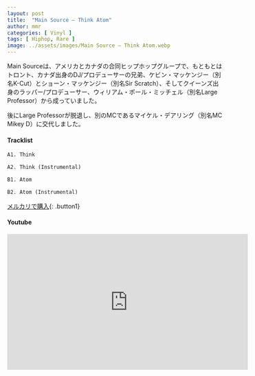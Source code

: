 ```yaml
---
layout: post
title:  "Main Source – Think Atom"
author: mmr
categories: [ Vinyl ]
tags: [ Hiphop, Rare ]
image: ../assets/images/Main Source – Think Atom.webp
---
```


Main Sourceは、アメリカとカナダの合同ヒップホップグループで、もともとはトロント、カナダ出身のDJ/プロデューサーの兄弟、ケビン・マッケンジー（別名K-Cut）とショーン・マッケンジー（別名Sir Scratch）、そしてクイーンズ出身のラッパー/プロデューサー、ウィリアム・ポール・ミッチェル（別名Large Professor）から成っていました。

後にLarge Professorが脱退し、別のMCであるマイケル・デアリング（別名MC Mikey D）に交代しました。

#### Tracklist
```md
A1. Think

A2. Think (Instrumental)

B1. Atom

B2. Atom (Instrumental)
```

[メルカリで購入](https://jp.mercari.com/item/m60450715366?afid=6142608987){: .button1}

#### Youtube
<iframe width="560" height="315" src="https://www.youtube.com/embed/bowQEDZYb_g?si=SBXkmSpD6Wq-A26A" title="YouTube video player" frameborder="0" allow="accelerometer; autoplay; clipboard-write; encrypted-media; gyroscope; picture-in-picture; web-share" referrerpolicy="strict-origin-when-cross-origin" allowfullscreen></iframe>